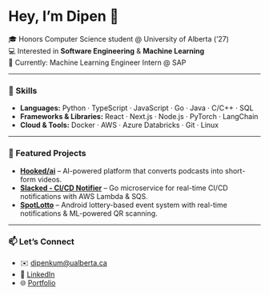 # Hey, I’m Dipen 👋

🎓 Honors Computer Science student @ University of Alberta (’27)  
💻 Interested in **Software Engineering** & **Machine Learning**  
📍 Currently: Machine Learning Engineer Intern @ SAP  

---

### 🚀 Skills
- **Languages:** Python · TypeScript · JavaScript · Go · Java · C/C++ · SQL  
- **Frameworks & Libraries:** React · Next.js · Node.js · PyTorch · LangChain  
- **Cloud & Tools:** Docker · AWS · Azure Databricks · Git · Linux  

---

### 🔬 Featured Projects
- **[Hooked/ai](https://github.com/dipenkumarr/hooked-ai)** – AI-powered platform that converts podcasts into short-form videos.  
- **[Slacked - CI/CD Notifier](https://github.com/dipenkumarr/slacked)** – Go microservice for real-time CI/CD notifications with AWS Lambda & SQS.  
- **[SpotLotto](https://github.com/CMPUT301F24ocelot/ocelot-novels)** – Android lottery-based event system with real-time notifications & ML-powered QR scanning.  

---

### 📫 Let’s Connect
- ✉️ dipenkum@ualberta.ca  
- 🔗 [LinkedIn](https://linkedin.com/in/dipen-kumar)  
- 🌐 [Portfolio](https://dipenkumar.vercel.app)
